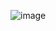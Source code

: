 ![image](https://user-images.githubusercontent.com/121258228/209212371-8cf9c415-7406-4303-b755-45c807ca2167.png)
